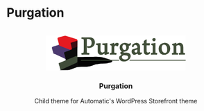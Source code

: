 # Purgation
 
<!-- PROJECT LOGO -->
<br />
<div align="center">
  <a href="https://github.com/AndrewJFleming/purgation">
    <img src="images/purgation-logo.png" alt="Purgation Logo" height="80">
      
  </a>

  <h3 align="center">Purgation</h3>

  <p align="center">
    Child theme for Automatic's WordPress Storefront theme
  </p>
</div>